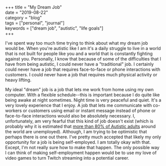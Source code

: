 +++
title = "My Dream Job"  
date = "2019-08-22"  
category = "blog"  
tags = ["personal", "journal"]  
keywords = ["dream job", "autistic", "life goals"]  
+++

I've spent way too much time trying to think about what my dream job would be. When you're autistic like I am it's a daily struggle to live in a world that is not built for people like you and a world that is constantly fighting against you. Personally, I know that because of some of the difficulties that I have from being autistic, I could never have a "traditional" job. I certainly could never have a job that requires face-to-face or phone interactions with customers. I could never have a job that requires much physical activity or heavy lifting.  

My ideal "dream" job is a job that lets me work from home using my own computer. With a flexible schedule--this is important because I do quite like being awake at night sometimes. Night time is very peaceful and quiet. It's a very lovely experience that I enjoy. A job that lets me communicate with co-workers or customers using email or instant message instead of phone or face-to-face interactions would also be absolutely necessary. I, unfortunately, am very fearful that this kind of job doesn't exist (which is probably why it is estimated that [more than 80% of Autistic adults](https://blog.easterseals.com/unemployment-rates-for-adults-with-autism/) around the world are unemployed). Although, I am trying to be optimistic that perhaps there is one out there. I've pretty much accepted that likely my only opportunity for a job is being self-employed. I am totally okay with that. Except, I'm not really sure how to make that happen. The only possible way I can think of making self-employment happen would be to use my love of video games to turn Twitch streaming into a potential career.